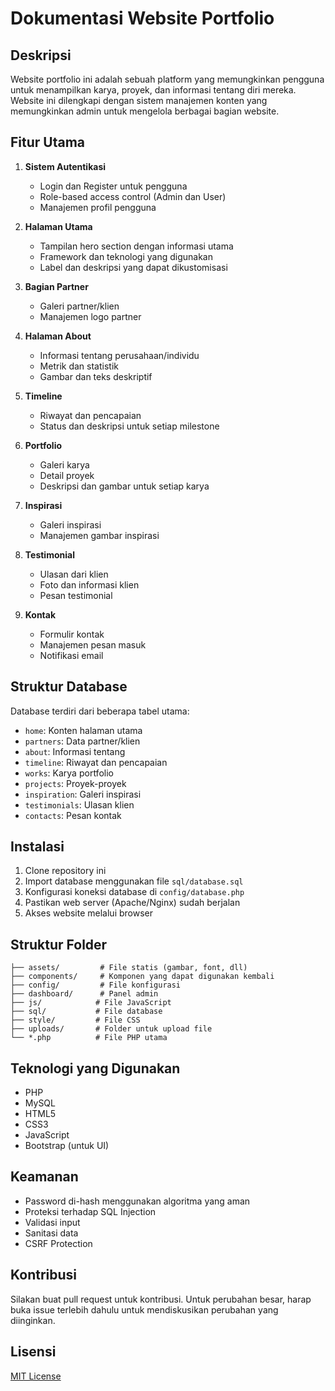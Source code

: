 # Dokumentasi Website Portfolio

## Deskripsi

Website portfolio ini adalah sebuah platform yang memungkinkan pengguna untuk menampilkan karya, proyek, dan informasi tentang diri mereka. Website ini dilengkapi dengan sistem manajemen konten yang memungkinkan admin untuk mengelola berbagai bagian website.

## Fitur Utama

1. **Sistem Autentikasi**

   - Login dan Register untuk pengguna
   - Role-based access control (Admin dan User)
   - Manajemen profil pengguna

2. **Halaman Utama**

   - Tampilan hero section dengan informasi utama
   - Framework dan teknologi yang digunakan
   - Label dan deskripsi yang dapat dikustomisasi

3. **Bagian Partner**

   - Galeri partner/klien
   - Manajemen logo partner

4. **Halaman About**

   - Informasi tentang perusahaan/individu
   - Metrik dan statistik
   - Gambar dan teks deskriptif

5. **Timeline**

   - Riwayat dan pencapaian
   - Status dan deskripsi untuk setiap milestone

6. **Portfolio**

   - Galeri karya
   - Detail proyek
   - Deskripsi dan gambar untuk setiap karya

7. **Inspirasi**

   - Galeri inspirasi
   - Manajemen gambar inspirasi

8. **Testimonial**

   - Ulasan dari klien
   - Foto dan informasi klien
   - Pesan testimonial

9. **Kontak**
   - Formulir kontak
   - Manajemen pesan masuk
   - Notifikasi email

## Struktur Database

Database terdiri dari beberapa tabel utama:

- `home`: Konten halaman utama
- `partners`: Data partner/klien
- `about`: Informasi tentang
- `timeline`: Riwayat dan pencapaian
- `works`: Karya portfolio
- `projects`: Proyek-proyek
- `inspiration`: Galeri inspirasi
- `testimonials`: Ulasan klien
- `contacts`: Pesan kontak

## Instalasi

1. Clone repository ini
2. Import database menggunakan file `sql/database.sql`
3. Konfigurasi koneksi database di `config/database.php`
4. Pastikan web server (Apache/Nginx) sudah berjalan
5. Akses website melalui browser

## Struktur Folder

```
├── assets/         # File statis (gambar, font, dll)
├── components/     # Komponen yang dapat digunakan kembali
├── config/         # File konfigurasi
├── dashboard/      # Panel admin
├── js/            # File JavaScript
├── sql/           # File database
├── style/         # File CSS
├── uploads/       # Folder untuk upload file
└── *.php          # File PHP utama
```

## Teknologi yang Digunakan

- PHP
- MySQL
- HTML5
- CSS3
- JavaScript
- Bootstrap (untuk UI)

## Keamanan

- Password di-hash menggunakan algoritma yang aman
- Proteksi terhadap SQL Injection
- Validasi input
- Sanitasi data
- CSRF Protection

## Kontribusi

Silakan buat pull request untuk kontribusi. Untuk perubahan besar, harap buka issue terlebih dahulu untuk mendiskusikan perubahan yang diinginkan.

## Lisensi

[MIT License](LICENSE)
